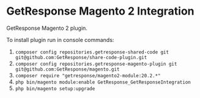# GetResponse Magento 2 Integration
GetResponse Magento 2 plugin.
 
To install plugin run in console commands:

1. `composer config repositories.getresponse-shared-code git git@github.com:GetResponse/share-code-plugin.git`
2. `composer config repositories.getresponse-magento-plugin git git@github.com:GetResponse/magento.git`
3. `composer require "getresponse/magento2-module:20.2.*"`
3. `php bin/magento module:enable GetResponse_GetResponseIntegration`
4. `php bin/magento setup:upgrade`